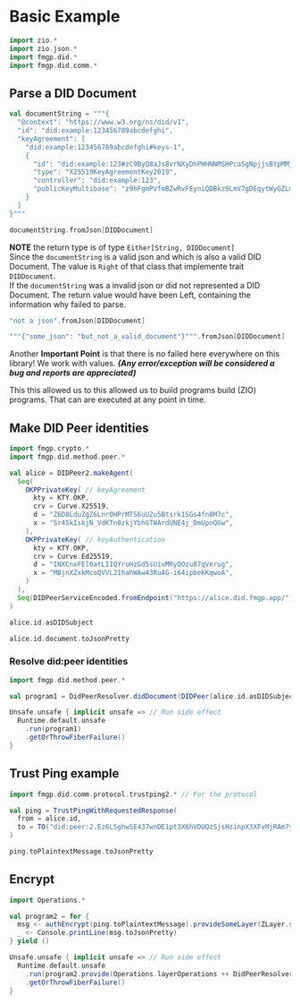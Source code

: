 # Basic Example


```scala mdoc:invisible
import zio.*
import zio.json.*
import fmgp.did.*
import fmgp.did.comm.*
```

## Parse a DID Document

```scala mdoc:silent
val documentString = """{
  "@context": "https://www.w3.org/ns/did/v1",
  "id": "did:example:123456789abcdefghi",
  "keyAgreement": [
    "did:example:123456789abcdefghi#keys-1",
    {
      "id": "did:example:123#zC9ByQ8aJs8vrNXyDhPHHNNMSHPcaSgNpjjsBYpMMjsTdS",
      "type": "X25519KeyAgreementKey2019",
      "controller": "did:example:123",
      "publicKeyMultibase": "z9hFgmPVfmBZwRvFEyniQDBkz9LmV7gDEqytWyGZLmDXE"
    }
  ]
}"""
```
```scala mdoc
documentString.fromJson[DIDDocument]
```

**NOTE** the return type is of type `Either[String, DIDDocument]`
<br> Since the `documentString` is a valid json and which is also a valid DID Document.
The value is `Right` of that class that implemente trait `DIDDocument`.
<br> If the `documentString` was a invalid json or did not represented a DID Document.
The return value would have been Left, containing the information why failed to parse.

```scala mdoc
"not a json".fromJson[DIDDocument]
```

```scala mdoc
"""{"some_json": "but_not_a_valid_document"}""".fromJson[DIDDocument]
```

Another **Important Point** is that there is no failed here everywhere on this library! We work with values.
___(Any error/exception will be considered a bug and reports are appreciated)___

This this allowed us to this allowed us to build programs build (ZIO) programs. That can are executed at any point in time.

## Make DID Peer identities

```scala mdoc
import fmgp.crypto.*
import fmgp.did.method.peer.*

val alice = DIDPeer2.makeAgent(
  Seq(
    OKPPrivateKey( // keyAgreement
      kty = KTY.OKP,
      crv = Curve.X25519,
      d = "Z6D8LduZgZ6LnrOHPrMTS6uU2u5Btsrk1SGs4fn8M7c",
      x = "Sr4SkIskjN_VdKTn0zkjYbhGTWArdUNE4j_DmUpnQGw",
    ),
    OKPPrivateKey( // keyAuthentication
      kty = KTY.OKP,
      crv = Curve.Ed25519,
      d = "INXCnxFEl0atLIIQYruHzGd5sUivMRyQOzu87qVerug",
      x = "MBjnXZxkMcoQVVL21hahWAw43RuAG-i64ipbeKKqwoA",
    )
  ),
  Seq(DIDPeerServiceEncoded.fromEndpoint("https://alice.did.fmgp.app/"))
)

alice.id.asDIDSubject

alice.id.document.toJsonPretty
```

### Resolve did:peer identities 

```scala mdoc:height=5
import fmgp.did.method.peer.*

val program1 = DidPeerResolver.didDocument(DIDPeer(alice.id.asDIDSubject))

Unsafe.unsafe { implicit unsafe => // Run side effect
  Runtime.default.unsafe
    .run(program1)
    .getOrThrowFiberFailure()
}
```

## Trust Ping example

```scala mdoc
import fmgp.did.comm.protocol.trustping2.* // For the protocol

val ping = TrustPingWithRequestedResponse(
  from = alice.id,
  to = TO("did:peer:2.Ez6LSghwSE437wnDE1pt3X6hVDUQzSjsHzinpX3XFvMjRAm7y.Vz6Mkhh1e5CEYYq6JBUcTZ6Cp2ranCWRrv7Yax3Le4N59R6dd.SeyJ0IjoiZG0iLCJzIjoiaHR0cHM6Ly9hbGljZS5kaWQuZm1ncC5hcHAvIiwiciI6W10sImEiOlsiZGlkY29tbS92MiJdfQ")
)

ping.toPlaintextMessage.toJsonPretty
```


## Encrypt

```scala mdoc:silent
import Operations.*

val program2 = for {
  msg <- authEncrypt(ping.toPlaintextMessage).provideSomeLayer(ZLayer.succeed(alice))
  _ <- Console.printLine(msg.toJsonPretty)
} yield ()
```
```scala mdoc
Unsafe.unsafe { implicit unsafe => // Run side effect
  Runtime.default.unsafe
    .run(program2.provide(Operations.layerOperations ++ DidPeerResolver.layer))
    .getOrThrowFiberFailure()
}
```